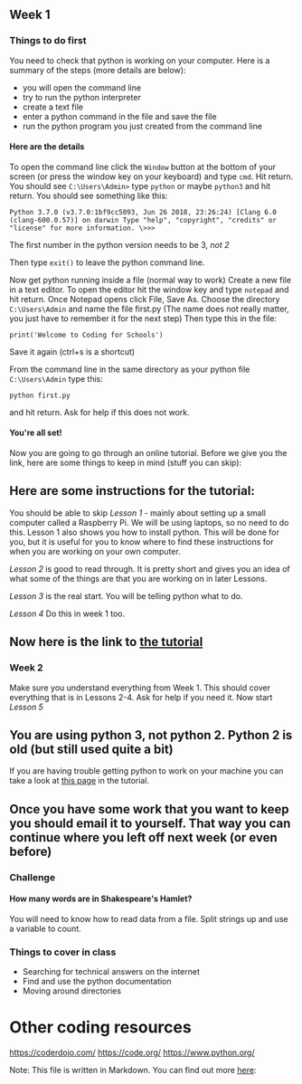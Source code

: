 ## Week 1

### Things to do first
You need to check that python is working on your computer. Here is a summary of the steps (more details are below):
* you will open the command line
* try to run the python interpreter
* create a text file
* enter a python command in the file and save the file
* run the python program you just created from the command line

#### Here are the details

To open the command line click the `Window` button at the bottom of your screen (or press the window key on your keyboard) and type `cmd`. Hit return.
You should see `C:\Users\Admin>`
type `python` or maybe `python3` and hit return.
You should see something like this:

`Python 3.7.0 (v3.7.0:1bf9cc5093, Jun 26 2018, 23:26:24)
[Clang 6.0 (clang-600.0.57)] on darwin
Type "help", "copyright", "credits" or "license" for more information.
\>>>`

The first number in the python version needs to be 3, *not 2*

Then type
`exit()`
to leave the python command line.

Now get python running inside a file (normal way to work)
Create a new file in a text editor. To open the editor hit the window key and type `notepad` and hit return. Once Notepad opens click File, Save As. Choose the directory `C:\Users\Admin` and name the file first.py
(The name does not really matter, you just have to remember it for the next step)
Then type this in the file:

`print('Welcome to Coding for Schools')`

Save it again (ctrl+s is a shortcut)

From the command line in the same directory as your python file `C:\Users\Admin` type this:

`python first.py`

and hit return. Ask for help if this does not work.

#### You're all set!
Now you are going to go through an online tutorial. Before we give you the link, here are some things to keep in mind (stuff you can skip):
## Here are some instructions for the tutorial:
You should be able to skip *Lesson 1* - mainly about setting up a small computer called a Raspberry Pi. We will be using laptops, so no need to do this.
Lesson 1 also shows you how to install python. This will be done for you, but it is useful for you to know where to find these instructions for when you are working on your own computer.

*Lesson 2* is good to read through. It is pretty short and gives you an idea of what some of the things are that you are working on in later Lessons.

*Lesson 3* is the real start. You will be telling python what to do.

*Lesson 4* Do this in week 1 too.

## Now here is the link to [the tutorial](http://www.letslearnpython.com/learn/)


### Week 2
Make sure you understand everything from Week 1. This should cover everything that is in Lessons 2-4. Ask for help if you need it.
Now start *Lesson 5*




## You are using python 3, not python 2. Python 2 is old (but still used quite a bit)

If you are having trouble getting python to work on your machine you can take a look at [this page](http://www.letslearnpython.com/learn/lesson/1/step/3/) in the tutorial.

## Once you have some work that you want to keep you should email it to yourself. That way you can continue where you left off next week (or even before)


### Challenge
#### How many words are in Shakespeare's Hamlet?
You will need to know how to read data from a file. Split strings up and use a variable to count.

### Things to cover in class
* Searching for technical answers on the internet
* Find and use the python documentation
* Moving around directories


# Other coding resources
https://coderdojo.com/
https://code.org/
https://www.python.org/


Note: This file is written in Markdown. You can find out more [here](https://en.wikipedia.org/wiki/Markdown):
